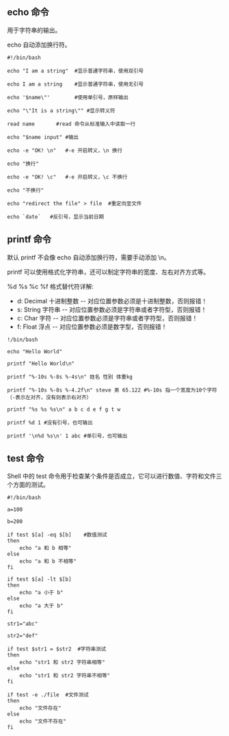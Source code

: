 ## echo 命令

用于字符串的输出。

echo 自动添加换行符。

```shell
#!/bin/bash

echo "I am a string"  #显示普通字符串，使用双引号

echo I am a string    #显示普通字符串，使用无引号

echo '$name\"'        #使用单引号，原样输出

echo "\"It is a string\"" #显示转义符

read name       #read 命令从标准输入中读取一行

echo "$name input" #输出

echo -e "OK! \n"   #-e 开启转义，\n 换行

echo "换行"        

echo -e "OK! \c"   #-e 开启转义，\c 不换行

echo "不换行"

echo "redirect the file" > file  #重定向至文件

echo `date`   #反引号，显示当前日期
```

## printf 命令

默认 printf 不会像 echo 自动添加换行符，需要手动添加 \n。

printf 可以使用格式化字符串，还可以制定字符串的宽度、左右对齐方式等。

%d %s %c %f 格式替代符详解:

* d: Decimal 十进制整数 -- 对应位置参数必须是十进制整数，否则报错！
* s: String 字符串 -- 对应位置参数必须是字符串或者字符型，否则报错！
* c: Char 字符 -- 对应位置参数必须是字符串或者字符型，否则报错！
* f: Float 浮点 -- 对应位置参数必须是数字型，否则报错！

```shell
!/bin/bash

echo "Hello World"

printf "Hello World\n"

printf "%-10s %-8s %-4s\n" 姓名 性别 体重kg

printf "%-10s %-8s %-4.2f\n" steve 男 65.122 #%-10s 指一个宽度为10个字符（-表示左对齐，没有则表示右对齐）

printf "%s %s %s\n" a b c d e f g t w 

printf %d 1 #没有引号，也可输出

printf '\n%d %s\n' 1 abc #单引号，也可输出
```

## test 命令

Shell 中的 test 命令用于检查某个条件是否成立，它可以进行数值、字符和文件三个方面的测试。

```shell
#!/bin/bash

a=100

b=200

if test $[a] -eq $[b]    #数值测试
then 
    echo "a 和 b 相等"
else
    echo "a 和 b 不相等"
fi

if test $[a] -lt $[b]
then
    echo "a 小于 b"
else
    echo "a 大于 b"
fi

str1="abc"

str2="def"

if test $str1 = $str2  #字符串测试
then
    echo "str1 和 str2 字符串相等"
else
    echo "str1 和 str2 字符串不相等"
fi

if test -e ./file  #文件测试
then
    echo "文件存在"
else
    echo "文件不存在"
fi
```
